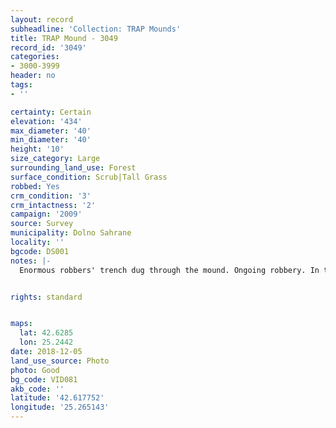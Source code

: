 ```yaml
---
layout: record
subheadline: 'Collection: TRAP Mounds'
title: TRAP Mound - 3049
record_id: '3049'
categories:
- 3000-3999
header: no
tags:
- ''

certainty: Certain
elevation: '434'
max_diameter: '40'
min_diameter: '40'
height: '10'
size_category: Large
surrounding_land_use: Forest
surface_condition: Scrub|Tall Grass
robbed: Yes
crm_condition: '3'
crm_intactness: '2'
campaign: '2009'
source: Survey
municipality: Dolno Sahrane
locality: ''
bgcode: DS001
notes: |-
  Enormous robbers' trench dug through the mound. Ongoing robbery. In the profile are visible layers small stones, chamber was made by large slab stones.


rights: standard


maps:
  lat: 42.6285
  lon: 25.2442
date: 2018-12-05
land_use_source: Photo
photo: Good
bg_code: VID081
akb_code: ''
latitude: '42.617752'
longitude: '25.265143'
---
```

